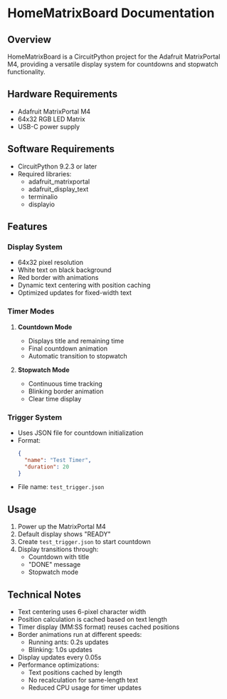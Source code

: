 # HomeMatrixBoard Documentation

## Overview
HomeMatrixBoard is a CircuitPython project for the Adafruit MatrixPortal M4, providing a versatile display system for countdowns and stopwatch functionality.

## Hardware Requirements
- Adafruit MatrixPortal M4
- 64x32 RGB LED Matrix
- USB-C power supply

## Software Requirements
- CircuitPython 9.2.3 or later
- Required libraries:
  - adafruit_matrixportal
  - adafruit_display_text
  - terminalio
  - displayio

## Features
### Display System
- 64x32 pixel resolution
- White text on black background
- Red border with animations
- Dynamic text centering with position caching
- Optimized updates for fixed-width text

### Timer Modes
1. **Countdown Mode**
   - Displays title and remaining time
   - Final countdown animation
   - Automatic transition to stopwatch

2. **Stopwatch Mode**
   - Continuous time tracking
   - Blinking border animation
   - Clear time display

### Trigger System
- Uses JSON file for countdown initialization
- Format:
  ```json
  {
    "name": "Test Timer",
    "duration": 20
  }
  ```
- File name: `test_trigger.json`

## Usage
1. Power up the MatrixPortal M4
2. Default display shows "READY"
3. Create `test_trigger.json` to start countdown
4. Display transitions through:
   - Countdown with title
   - "DONE" message
   - Stopwatch mode

## Technical Notes
- Text centering uses 6-pixel character width
- Position calculation is cached based on text length
- Timer display (MM:SS format) reuses cached positions
- Border animations run at different speeds:
  - Running ants: 0.2s updates
  - Blinking: 1.0s updates
- Display updates every 0.05s
- Performance optimizations:
  - Text positions cached by length
  - No recalculation for same-length text
  - Reduced CPU usage for timer updates 